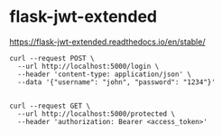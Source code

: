 # flask-jwt-extended

https://flask-jwt-extended.readthedocs.io/en/stable/

    curl --request POST \
      --url http://localhost:5000/login \
      --header 'content-type: application/json' \
      --data '{"username": "john", "password": "1234"}'


    curl --request GET \
      --url http://localhost:5000/protected \
      --header 'authorization: Bearer <access_token>'



